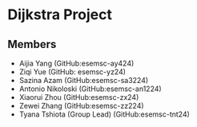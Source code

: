# Dijkstra Project

## Members
- Aijia Yang (GitHub:esemsc-ay424)
- Ziqi Yue (GitHub: esemsc-yz24)
- Sazina Azam (GitHub:esemsc-sa3224)
- Antonio Nikoloski (GitHub:esemsc-an1224)
- Xiaorui Zhou (GitHub:esemsc-zx24)
- Zewei Zhang (GitHub:esemsc-zz224)
- Tyana Tshiota (Group Lead) (GitHub:esemsc-tnt24)
